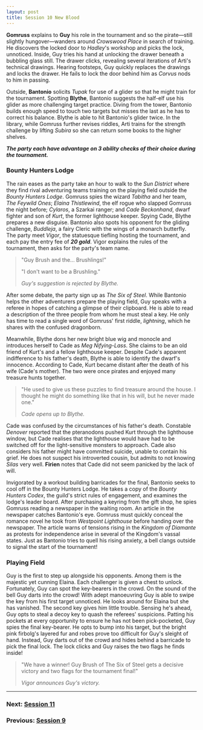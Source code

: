 ```yaml
---
layout: post
title: Session 10 New Blood
---
```


**Gomruss** explains to **Guy** his role in the tournament and so the pirate—still slightly hungover—wanders around *Crowswood Place* in search of training. He discovers the locked door to *Hadley*'s workshop and picks the lock, unnoticed. Inside, Guy tries his hand at unlocking the drawer beneath a bubbling glass still. The drawer clicks, revealing several iterations of Arti's technical drawings. Hearing footsteps, Guy quickly replaces the drawings and locks the drawer. He fails to lock the door behind him as *Corvus* nods to him in passing.

Outside, **Bantonio** solicits *Tupak* for use of a glider so that he might train for the tournament. Spotting **Blythe**, Bantonio suggests the half-elf use his glider as more challenging target practice. Diving from the tower, Bantonio builds enough speed to touch two targets but misses the last as he has to correct his balance. Blythe is able to hit Bantonio's glider twice. In the library, while Gomruss further revises riddles, Arti trains for the strength challenge by lifting *Subira* so she can return some books to the higher shelves.

***The party each have advantage on 3 ability checks of their choice during the tournament.***

### Bounty Hunters Lodge

The rain eases as the party take an hour to walk to the *Sun District* where they find rival adventuring teams training on the playing field outside the *Bounty Hunters Lodge*. Gomruss spies the wizard *Tabitha* and her team, *The Feywild Ones*; *Elaina Thistlewind*, the elf rogue who slapped Gomruss the night before; *Cylaros*, a Szarkai ranger; and *Cade Beckonhand*, dwarf fighter and son of *Kurt*, the former lighthouse keeper. Spying Cade, Blythe prepares a new disguise. Bantonio also spots his opponent for the gliding challenge, *Buddleja*, a fairy Cleric with the wings of a monarch butterfly. The party meet *Vigor*, the statuesque tiefling hosting the tournament, and each pay the entry fee of ***20 gold***. Vigor explains the rules of the tournament, then asks for the party's team name.

> "Guy Brush and the... Brushlings!"
>
> "I don't want to be a Brushling."
>
> *Guy's suggestion is rejected by Blythe.*

After some debate, the party sign up as *The Six of Steel*. While Bantonio helps the other adventurers prepare the playing field, Guy speaks with a referee in hopes of catching a glimpse of their clipboard. He is able to read a description of the three people from whom he must steal a key. He only has time to read a single word of Gomruss' first riddle, *lightning*, which he shares with the confused dragonborn.

Meanwhile, Blythe dons her new bright blue wig and monocle and introduces herself to Cade as *Meg Nifying-Lass*. She claims to be an old friend of Kurt's and a fellow lighthouse keeper. Despite Cade's apparent indifference to his father's death, Blythe is able to identify the dwarf's innocence. According to Cade, Kurt became distant after the death of his wife (Cade's mother). The two were once pirates and enjoyed many treasure hunts together.

> "He used to give us these puzzles to find treasure around the house. I thought he might do something like that in his will, but he never made one."
>
> *Cade opens up to Blythe.*

Cade was confused by the circumstances of his father's death. Constable *Denover* reported that the pteranodons pushed Kurt through the lighthouse window, but Cade realises that the lighthouse would have had to be switched off for the light-sensitive monsters to approach. Cade also considers his father might have committed suicide, unable to contain his grief. He does not suspect his introverted cousin, but admits to not knowing *Silas* very well. **Firien** notes that Cade did not seem panicked by the lack of will.

Invigorated by a workout building barricades for the final, Bantonio seeks to cool off in the Bounty Hunters Lodge. He takes a copy of the *Bounty Hunters Codex*, the guild's strict rules of engagement, and examines the lodge's leader board. After purchasing a keyring from the gift shop, he spies Gomruss reading a newspaper in the waiting room. An article in the newspaper catches Bantonio's eye. Gomruss must quickly conceal the romance novel he took from *Westpoint Lighthouse* before handing over the newspaper. The article warns of tensions rising in the *Kingdom of Diamante* as protests for independence arise in several of the Kingdom's vassal states. Just as Bantonio tries to quell his rising anxiety, a bell clangs outside to signal the start of the tournament!

### Playing Field

Guy is the first to step up alongside his opponents. Among them is the majestic yet cunning Elaina. Each challenger is given a chest to unlock. Fortunately, Guy can spot the key-bearers in the crowd. On the sound of the bell Guy darts into the crowd! With adept manoeuvring Guy is able to swipe the key from his first target unnoticed. He looks around for Elaina but she has vanished. The second key gives him little trouble. Sensing he's ahead, Guy opts to steal a decoy key to quash the referees' suspicions. Patting his pockets at every opportunity to ensure he has not been pick-pocketed, Guy spies the final key-bearer. He opts to bump into his target, but the bright pink firbolg's layered fur and robes prove too difficult for Guy's sleight of hand. Instead, Guy darts out of the crowd and hides behind a barricade to pick the final lock. The lock clicks and Guy raises the two flags he finds inside!

> "We have a winner! Guy Brush of The Six of Steel gets a decisive victory and two flags for the tournament final!"
>
> *Vigor announces Guy's victory.*

---

### **Next: [Session 11](session-11)**
### **Previous: [Session 9](session-9)**
